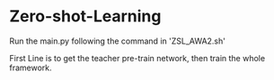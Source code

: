 # Zero-shot-Learning


Run the main.py following the command in 'ZSL_AWA2.sh'

First Line is to get the teacher pre-train network, then train the whole framework.
